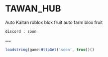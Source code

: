 # TAWAN_HUB
Auto Kaitan roblox blox fruit
auto farm blox fruit 
```
discord : soon
```
~~
```js
loadstring(game:HttpGet('soon', true))()
```
